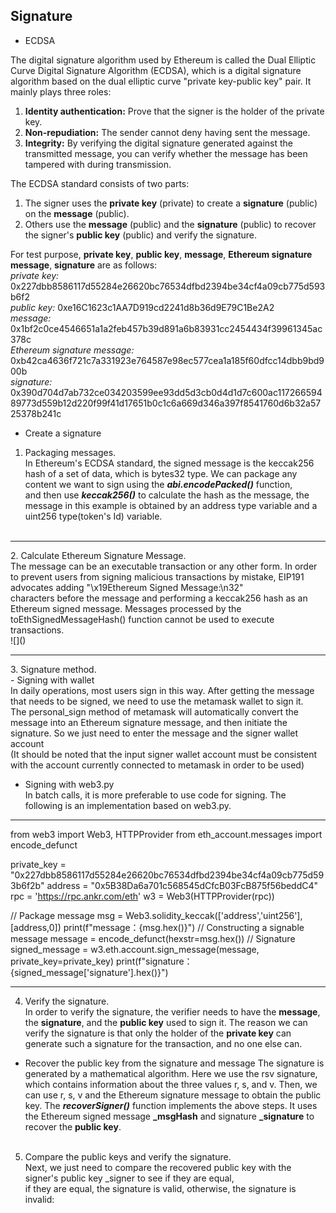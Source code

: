 ## Signature

- ECDSA

The digital signature algorithm used by Ethereum is called the Dual Elliptic Curve Digital Signature Algorithm (ECDSA), which is a digital signature algorithm based on the dual elliptic curve "private key-public key" pair.
It mainly plays three roles:<br>
1. **Identity authentication:** Prove that the signer is the holder of the private key.<br>
2. **Non-repudiation:** The sender cannot deny having sent the message.<br>
3. **Integrity:** By verifying the digital signature generated against the transmitted message, you can verify whether the message has been tampered with during transmission.<br>

The ECDSA standard consists of two parts:<br>
1. The signer uses the **private key** (private) to create a **signature** (public) on the **message** (public).<br>
2. Others use the **message** (public) and the **signature** (public) to recover the signer's **public key** (public) and verify the signature.<br>

For test purpose, **private key**, **public key**, **message**, **Ethereum signature message**, **signature** are as follows:<br>
*private key:* 0x227dbb8586117d55284e26620bc76534dfbd2394be34cf4a09cb775d593b6f2<br>
*public key:* 0xe16C1623c1AA7D919cd2241d8b36d9E79C1Be2A2<br>
*message:* 0x1bf2c0ce4546651a1a2feb457b39d891a6b83931cc2454434f39961345ac378c<br>
*Ethereum signature message:* 0xb42ca4636f721c7a331923e764587e98ec577cea1a185f60dfcc14dbb9bd900b<br>
*signature:* 0x390d704d7ab732ce034203599ee93dd5d3cb0d4d1d7c600ac11726659489773d559b12d220f99f41d17651b0c1c6a669d346a397f8541760d6b32a5725378b241c<br>

- Create a signature
1. Packaging messages.<br>
   In Ethereum's ECDSA standard, the signed message is the keccak256 hash of a set of data, which is bytes32 type. We can package any content we want to sign using the ***abi.encodePacked()*** function,<br>
   and then use ***keccak256()*** to calculate the hash as the message, the message in this example is obtained by an address type variable and a uint256 type(token's Id) variable.<br>
   ![]()
<hr>
2. Calculate Ethereum Signature Message.<br>
   The message can be an executable transaction or any other form. In order to prevent users from signing malicious transactions by mistake, EIP191 advocates adding "\x19Ethereum Signed Message:\n32"<br>
   characters before the message and performing a keccak256 hash as an Ethereum signed message. Messages processed by the toEthSignedMessageHash() function cannot be used to execute transactions.<br>
   ![]()
<hr>
3. Signature method.<br>
- Signing with wallet<br>
In daily operations, most users sign in this way. After getting the message that needs to be signed, we need to use the metamask wallet to sign it.<br>
The personal_sign method of metamask will automatically convert the message into an Ethereum signature message, and then initiate the signature. So we just need to enter the message and the signer wallet account<br>
(It should be noted that the input signer wallet account must be consistent with the account currently connected to metamask in order to be used)

- Signing with web3.py<br>
In batch calls, it is more preferable to use code for signing. The following is an implementation based on web3.py.<br>
<hr>
from web3 import Web3, HTTPProvider
from eth_account.messages import encode_defunct

private_key = "0x227dbb8586117d55284e26620bc76534dfbd2394be34cf4a09cb775d593b6f2b"
address = "0x5B38Da6a701c568545dCfcB03FcB875f56beddC4"
rpc = 'https://rpc.ankr.com/eth'
w3 = Web3(HTTPProvider(rpc))

// Package message
msg = Web3.solidity_keccak(['address','uint256'], [address,0])
print(f"message：{msg.hex()}")
// Constructing a signable message
message = encode_defunct(hexstr=msg.hex())
// Signature
signed_message = w3.eth.account.sign_message(message, private_key=private_key)
print(f"signature：{signed_message['signature'].hex()}")
<hr>

4. Verify the signature.<br>
In order to verify the signature, the verifier needs to have the **message**, the **signature**, and the **public key** used to sign it.
The reason we can verify the signature is that only the holder of the **private key** can generate such a signature for the transaction, and no one else can.
- Recover the public key from the signature and message
The signature is generated by a mathematical algorithm. Here we use the rsv signature, which contains information about the three values ​​r, s, and v.
Then, we can use r, s, v and the Ethereum signature message to obtain the public key. The ***recoverSigner()*** function implements the above steps.
It uses the Ethereum signed message **_msgHash** and signature **_signature** to recover the **public key**.<br>
![]()

5. Compare the public keys and verify the signature.<br>
Next, we just need to compare the recovered public key with the signer's public key _signer to see if they are equal,<br>
if they are equal, the signature is valid, otherwise, the signature is invalid:<br>
![]()
